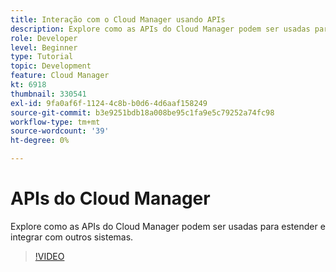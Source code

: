 ```yaml
---
title: Interação com o Cloud Manager usando APIs
description: Explore como as APIs do Cloud Manager podem ser usadas para estender e integrar com outros sistemas.
role: Developer
level: Beginner
type: Tutorial
topic: Development
feature: Cloud Manager
kt: 6918
thumbnail: 330541
exl-id: 9fa0af6f-1124-4c8b-b0d6-4d6aaf158249
source-git-commit: b3e9251bdb18a008be95c1fa9e5c79252a74fc98
workflow-type: tm+mt
source-wordcount: '39'
ht-degree: 0%

---
```


# APIs do Cloud Manager

Explore como as APIs do Cloud Manager podem ser usadas para estender e integrar com outros sistemas.

>[!VIDEO](https://video.tv.adobe.com/v/330541?quality=12&learn=on)
